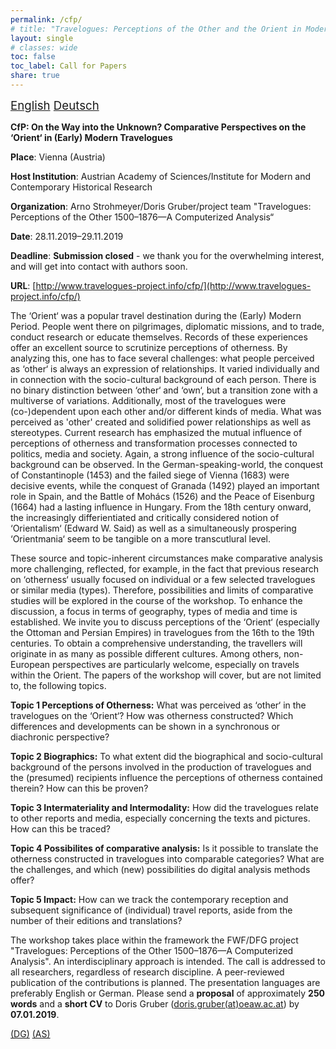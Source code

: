 ```yaml
---
permalink: /cfp/
# title: "Travelogues: Perceptions of the Other and the Orient in Modern Times. A Mixed-method Approach for the Analysis of Large-scale Travel Account Series."
layout: single
# classes: wide
toc: false
toc_label: Call for Papers
share: true
---
```


<script language="JavaScript" src="/_includes/unCryptMail.js" type="text/javascript"></script>

<i class="fas fa-language"></i><span style="font-size: 14pt;"> [English](/cfp/) [Deutsch](/cfp_de)</span>

**CfP: On the Way into the Unknown? Comparative Perspectives on the ‘Orient‘ in (Early) Modern Travelogues**

**Place**: Vienna (Austria)

**Host Institution**: Austrian Academy of Sciences/Institute for Modern and Contemporary Historical Research

**Organization**: Arno Strohmeyer/Doris Gruber/project team "Travelogues: Perceptions of the Other 1500–1876—A Computerized 
Analysis“

**Date**: 28.11.2019–29.11.2019

**Deadline**: **Submission closed** - we thank you for the overwhelming interest, and will get into contact with authors soon.

**URL**: [http://www.travelogues-project.info/cfp/](http://www.travelogues-project.info/cfp/)

The ‘Orient‘ was a popular travel destination during the (Early) Modern Period. People went there on pilgrimages, 
diplomatic missions, and to trade, conduct research or educate themselves. Records of these experiences offer an 
excellent source to scrutinize perceptions of otherness. By analyzing this, one has to face several challenges: what 
people perceived as ‘other‘ is always an expression of relationships. It varied individually and in connection with 
the socio-cultural background of each person. There is no binary distinction between ‘other‘ and ‘own‘, but a transition
zone with a multiverse of variations. Additionally, most of the travelogues were (co-)dependent upon each other and/or 
different kinds of media. What was perceived as 'other' created and solidified power relationships as well as stereotypes.
Current research has emphasized the mutual influence of perceptions of otherness and transformation processes connected 
to politics, media and society. Again, a strong influence of the socio-cultural background can be observed. In the 
German-speaking-world, the conquest of Constantinople (1453) and the failed siege of Vienna (1683) were decisive events, 
while the conquest of Granada (1492) played an important role in Spain, and the Battle of Mohács (1526) and the Peace of 
Eisenburg (1664) had a lasting influence in Hungary. From the 18th century onward, the increasingly differientiated and 
critically considered notion of ‘Orientalism‘ (Edward W. Said) as well as a simultaneously prospering ‘Orientmania‘ seem 
to be tangible on a more transcutlural level.

These source and topic-inherent circumstances make comparative analysis more challenging, reflected, for example, in the 
fact that previous research on ‘otherness‘ usually focused on individual or a few selected travelogues or similar media 
(types). Therefore, possibilities and limits of comparative studies will be explored in the course of the workshop. To 
enhance the discussion, a focus in terms of geography, types of media and time is established. We invite you to discuss 
perceptions of the ‘Orient‘ (especially the Ottoman and Persian Empires) in travelogues from the 16th to the 19th 
centuries. To obtain a comprehensive understanding, the travellers will originate in as many as possible different 
cultures. Among others, non-European perspectives are particularly welcome, especially on travels within the Orient. 
The papers of the workshop will cover, but are not limited to, the following topics.

**Topic 1 Perceptions of Otherness:** What was perceived as ‘other‘ in the travelogues on the ‘Orient‘? How was otherness 
constructed? Which differences and developments can be shown in a synchronous or diachronic perspective?

**Topic 2 Biographics:** To what extent did the biographical and socio-cultural background of the persons involved in the 
production of travelogues and the (presumed) recipients influence the perceptions of otherness contained therein? How 
can this be proven?

**Topic 3 Intermateriality and Intermodality:** How did the travelogues relate to other reports and media, especially 
concerning the texts and pictures. How can this be traced?

**Topic 4 Possibilites of comparative analysis:** Is it possible to translate the otherness constructed in travelogues into 
comparable categories? What are the challenges, and which (new) possibilities do digital analysis methods offer?

**Topic 5 Impact:** How can we track the contemporary reception and subsequent significance of (individual) travel reports, 
aside from the number of their editions and translations?

The workshop takes place within the framework the FWF/DFG project "Travelogues: Perceptions of the Other 1500–1876—A 
Computerized Analysis". An interdisciplinary approach is intended. The call is addressed to all researchers, regardless 
of research discipline. A peer-reviewed publication of the contributions is planned. The presentation languages are 
preferably English or German. Please send a **proposal** of approximately **250 words** and a **short CV** to 
Doris Gruber ([doris.gruber(at)oeaw.ac.at](javascript:linkTo_UnCryptMailto('nbjmup;epsjt/hsvcfsApfbx/bd/bu');)) by **07.01.2019**.

[(DG)](javascript:linkTo_UnCryptMailto('nbjmup;epsjt/hsvcfsApfbx/bd/bu');) [(AS)](javascript:linkTo_UnCryptMailto('nbjmup;bsop/tuspinfzfsApfbx/bd/bu');)
